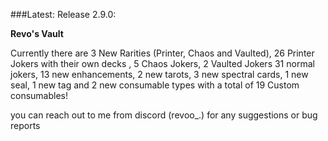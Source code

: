 ###Latest: Release 2.9.0:

**Revo's Vault**

Currently there are 3 New Rarities (Printer, Chaos and Vaulted), 26 Printer Jokers with their own decks , 5 Chaos Jokers, 2 Vaulted Jokers 31 normal jokers, 13 new enhancements, 2 new tarots, 3 new spectral cards, 1 new seal, 1 new tag and 2 new consumable types with a total of 19 Custom consumables!

you can reach out to me from discord (revoo_.) for any suggestions or bug reports
